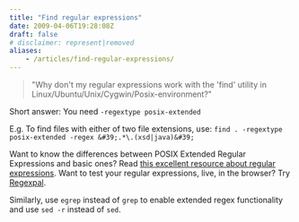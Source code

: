 ```yaml
---
title: "Find regular expressions"
date: 2009-04-06T19:28:08Z
draft: false
# disclaimer: represent|removed
aliases:
    - /articles/find-regular-expressions/
---
```


> "Why don't my regular expressions work with the 'find' utility in Linux/Ubuntu/Unix/Cygwin/Posix-environment?"

Short answer: You need `-regextype posix-extended`

E.g. To find files with either of two file extensions, use:
`find . -regextype posix-extended -regex &#39;.*\.(xsd|java)&#39;`

Want to know the differences between POSIX Extended Regular Expressions and basic ones? Read [this excellent resource about regular expressions](http://www.regular-expressions.info/posix.html). Want to test your regular expressions, live, in the browser? Try [Regexpal](http://regexpal.com/).

Similarly, use `egrep` instead of `grep` to enable extended regex functionality and use `sed -r` instead of `sed`.
